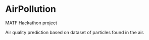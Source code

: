 # AirPollution
MATF Hackathon project

Air quality prediction based on dataset of particles found in the air.
